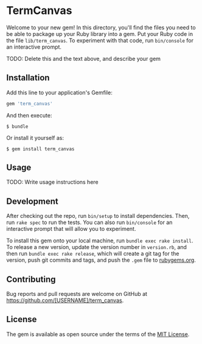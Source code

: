 # TermCanvas

Welcome to your new gem! In this directory, you'll find the files you need to be able to package up your Ruby library into a gem. Put your Ruby code in the file `lib/term_canvas`. To experiment with that code, run `bin/console` for an interactive prompt.

TODO: Delete this and the text above, and describe your gem

## Installation

Add this line to your application's Gemfile:

```ruby
gem 'term_canvas'
```

And then execute:

    $ bundle

Or install it yourself as:

    $ gem install term_canvas

## Usage

TODO: Write usage instructions here

## Development

After checking out the repo, run `bin/setup` to install dependencies. Then, run `rake spec` to run the tests. You can also run `bin/console` for an interactive prompt that will allow you to experiment.

To install this gem onto your local machine, run `bundle exec rake install`. To release a new version, update the version number in `version.rb`, and then run `bundle exec rake release`, which will create a git tag for the version, push git commits and tags, and push the `.gem` file to [rubygems.org](https://rubygems.org).

## Contributing

Bug reports and pull requests are welcome on GitHub at https://github.com/[USERNAME]/term_canvas.

## License

The gem is available as open source under the terms of the [MIT License](https://opensource.org/licenses/MIT).
